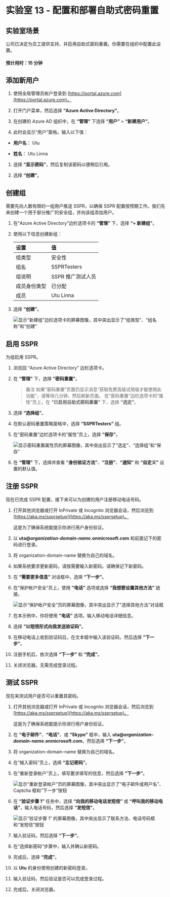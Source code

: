 ﻿---
lab:
    title: '13 - 启用 Azure AD 多重身份验证'
    learning path: '02'
    module: '模块 02 - 管理用户身份验证'
---

# 实验室 13 - 配置和部署自助式密码重置

## 实验室场景

公司已决定为员工提供支持，并启用自助式密码重置。你需要在组织中配置此设置。

#### 预计用时：15 分钟

## 添加新用户

1. 使用全局管理员帐户登录到 [https://portal.azure.com](https://portal.azure.com)。

1. 打开门户菜单，然后选择 **“Azure Active Directory”**。

1. 在创建的 Azure AD 组织中，在 **“管理”** 下选择 **“用户”** > **“新建用户”**。

1. 此时会显示“用户”窗格。输入以下值：

- **用户名**： Utu

- **姓名**： Utu Linna

1. 选择 **“显示密码”**，然后复制该密码以便稍后引用。

1. 选择 **“创建”**。

## 创建组

需要先向人数有限的一组用户推送 SSPR，以确保 SSPR 配置按预期工作。我们先来创建一个用于部分推广的安全组，并向该组添加用户。

1. 在“Azure Active Directory”边栏选项卡的 **“管理”** 下，选择 **“+ 新建组”**。

1. 使用以下信息创建新组：

    | **设置**| **值**|
    | :--- | :--- |
    | 组类型| 安全性|
    | 组名| SSPRTesters|
    | 组说明| SSPR 推广测试人员|
    | 成员身份类型| 已分配|
    | 成员| Utu Linna|
    
1. 选择 **“创建”**。

    ![显示“新建组”边栏选项卡的屏幕图像，其中突出显示了“组类型”、“组名称”和“创建”](./media/lp2-mod2-create-sspr-security-group.png)

## 启用 SSPR

为组启用 SSPR。

1. 浏览回 “Azure Active Directory” 边栏选项卡。

1. 在 **“管理”** 下，选择 **“密码重置”**。

    >备注
    >如果“密码重置”页面仍显示消息“获取免费高级试用版才能使用此功能”，请等待几分钟，然后刷新页面。
    >在“密码重置”边栏选项卡的“属性”页上，在 **“已启用自助式密码重置”** 下，选择 **“选定”**。

1. 选择 **“选择组”**。

1. 在默认密码重置策略窗格中，选择 **“SSPRTesters”** 组。

1. 在“密码重置”边栏选项卡的“属性”页上，选择 **“保存”**。

    ![显示密码重置属性页的屏幕图像，其中突出显示了“选定”、“选择组”和“保存”](./media/lp2-mod2-enable-password-reset-for-selected-group.png)

1. 在 **“管理”** 下，选择并查看 **“身份验证方法”**、**“注册”**、**“通知”** 和 **“自定义”** 设置的默认值。

## 注册 SSPR

现在已完成 SSPR 配置，接下来可以为创建的用户注册移动电话号码。

1. 打开其他浏览器或打开 InPrivate 或 Incognito 浏览器会话，然后浏览到 [https://aka.ms/ssprsetup](https://aka.ms/ssprsetup)。

    这是为了确保系统能提示你进行用户身份验证。

1. 以 **uta@***organization-domain-name***.onmicrosoft.com** 和前面记下的密码进行登录。

1. 将 organization-domain-name 替换为自己的域名。

1. 如果系统要求更新密码，请按需要输入新密码。请确保记下新密码。

1. 在 **“需要更多信息”** 对话框中，选择 **“下一步”**。

1. 在“保护帐户安全”页上，使用 **“电话”** 选项或选择 **“我想要设置其他方法”** 链接。

    ![显示“保护帐户安全”页的屏幕图像，其中突出显示了“选择其他方法”对话框](./media/lp2-mod2-keep-your-account-secure-page.png)

1. 在本示例中，你将使用 **“电话”** 选项。输入移动电话详细信息。

1. 选择 **“以短信形式向我发送验证码”**。

1. 在移动电话上收到验证码后，在文本框中输入该验证码，然后选择 **“下一步”**。

1. 注册手机后，依次选择 **“下一步”** 和 **“完成”**。

1. 关闭浏览器。无需完成登录过程。

## 测试 SSPR

现在来测试用户是否可以重置其密码。

1. 打开其他浏览器或打开 InPrivate 或 Incognito 浏览器会话，然后浏览到 [https://aka.ms/ssprsetup](https://aka.ms/ssprsetup)。

    这是为了确保系统能提示你进行用户身份验证。

1. 在 **“电子邮件”**、**“电话”**、或 **“Skype”** 框中，输入 **uta@***organization-domain-name***.onmicrosoft.com**，然后选择 **“下一步”**。

1. 将 organization-domain-name 替换为自己的域名。

1. 在“输入密码”页上，选择 **“忘记密码”**。

1. 在“重新登录帐户”页上，填写要求填写的信息，然后选择 **“下一步”**。

    ![显示“重新登录帐户”页的屏幕图像，其中突出显示了“电子邮件或用户名”、Captcha 框和“下一步”按钮](./media/lp2-mod2-get-back-into-your-account-page.png)

1. 在 **“验证步骤 1”** 任务中，选择 **“向我的移动电话发短信”** 或 **“呼叫我的移动电话”**，输入电话号码，然后选择 **“发短信”**。

    ![显示“验证步骤 1” 的屏幕图像，其中突出显示了联系方法、电话号码框和“发短信”按钮](./media/lp2-mod2-sspr-verification-step-1.png)

1. 输入验证码，然后选择 **“下一步”**。

1. 在“选择新密码”步骤中，输入并确认新密码。

1. 完成后，选择 **“完成”**。

1. 以 **Utu** 的身份使用创建的新密码登录。

1. 输入验证码，然后验证是否可以完成登录过程。

1. 完成后，关闭浏览器。
